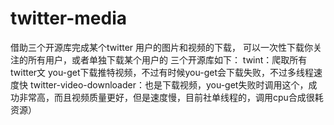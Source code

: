 # twitter-media
借助三个开源库完成某个twitter 用户的图片和视频的下载，
可以一次性下载你关注的所有用户，或者单独下载某个用户的
三个开源库如下：
twint：爬取所有twitter文
you-get下载推特视频，不过有时候you-get会下载失败，不过多线程速度快
twitter-video-downloader：也是下载视频，you-get失败时调用这个，成功非常高，而且视频质量更好，但是速度慢，目前社单线程的，调用cpu合成很耗资源）
